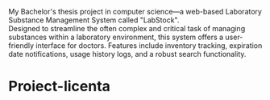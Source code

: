 My Bachelor's thesis project in computer science—a web-based Laboratory Substance Management System called "LabStock". <br> Designed to streamline the often complex and critical task of managing substances within a laboratory environment, this system offers a user-friendly interface for doctors. Features include inventory tracking, expiration date notifications, usage history logs, and a robust search functionality.
# Proiect-licenta
